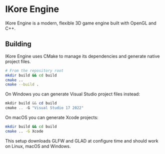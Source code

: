 # IKore Engine
IKore Engine is a modern, flexible 3D game engine built with OpenGL and C++.

## Building

IKore Engine uses CMake to manage its dependencies and generate native project files.

```bash
# From the repository root
mkdir build && cd build
cmake ..
cmake --build .
```

On Windows you can generate Visual Studio project files instead:

```powershell
mkdir build && cd build
cmake .. -G "Visual Studio 17 2022"
```

On macOS you can generate Xcode projects:

```bash
mkdir build && cd build
cmake .. -G Xcode
```

This setup downloads GLFW and GLAD at configure time and should work on Linux, macOS and Windows.
